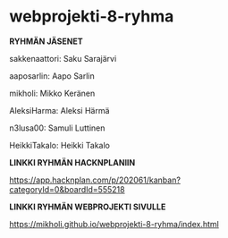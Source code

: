 # webprojekti-8-ryhma

**RYHMÄN JÄSENET**

sakkenaattori: Saku Sarajärvi

aaposarlin: Aapo Sarlin

mikholi: Mikko Keränen

AleksiHarma: Aleksi Härmä

n3lusa00: Samuli Luttinen

HeikkiTakalo: Heikki Takalo

**LINKKI RYHMÄN HACKNPLANIIN**

https://app.hacknplan.com/p/202061/kanban?categoryId=0&boardId=555218

**LINKKI RYHMÄN WEBPROJEKTI SIVULLE**

https://mikholi.github.io/webprojekti-8-ryhma/index.html


